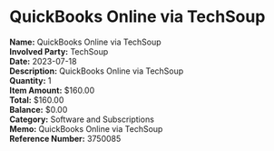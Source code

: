 # QuickBooks Online via TechSoup

**Name:** QuickBooks Online via TechSoup  
**Involved Party:** TechSoup  
**Date:** 2023-07-18  
**Description:** QuickBooks Online via TechSoup  
**Quantity:** 1  
**Item Amount:** $160.00  
**Total:** $160.00  
**Balance:** $0.00  
**Category:** Software and Subscriptions  
**Memo:** QuickBooks Online via TechSoup  
**Reference Number:** 3750085  
